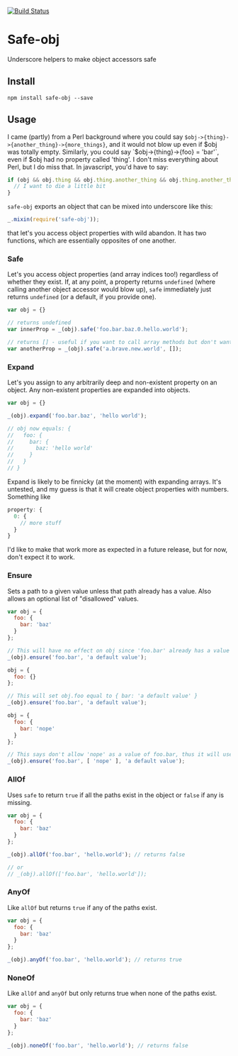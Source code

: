 [![Build Status](https://travis-ci.org/mantacode/safe-obj.png)](https://travis-ci.org/mantacode/safe-obj)

# Safe-obj

Underscore helpers to make object accessors safe

## Install

`npm install safe-obj --save`

## Usage

I came (partly) from a Perl background where you could say `$obj->{thing}->{another_thing}->{more_things}`, and it would not blow up even if $obj was totally empty. Similarly, you could say `$obj->{thing}->{foo} = 'bar'`, even if $obj had no property called 'thing'. I don't miss everything about Perl, but I do miss that. In javascript, you'd have to say:

```javascript
if (obj && obj.thing && obj.thing.another_thing && obj.thing.another_thing.more_things) {
  // I want to die a little bit
}
```

`safe-obj` exports an object that can be mixed into underscore like this:

```javascript
_.mixin(require('safe-obj'));
```

that let's you access object properties with wild abandon. It has two functions, which are essentially opposites of one another.

### Safe

Let's you access object properties (and array indices too!) regardless of whether they exist. If, at any point, a property returns `undefined` (where calling another object accessor would blow up), `safe` immediately just returns `undefined` (or a default, if you provide one).

```javascript
var obj = {}

// returns undefined
var innerProp = _(obj).safe('foo.bar.baz.0.hello.world'); 

// returns [] - useful if you want to call array methods but don't want to check the type
var anotherProp = _(obj).safe('a.brave.new.world', []); 
```

### Expand

Let's you assign to any arbitrarily deep and non-existent property on an object. Any non-existent properties are expanded into objects.

```javascript
var obj = {}

_(obj).expand('foo.bar.baz', 'hello world');

// obj now equals: {
//   foo: {
//     bar: {
//       baz: 'hello world'
//     }
//   }
// }
```

Expand is likely to be finnicky (at the moment) with expanding arrays. It's untested, and my guess is that it will create object properties with numbers. Something like

```javascript
property: {
  0: {
    // more stuff
  }
}
```

I'd like to make that work more as expected in a future release, but for now, don't expect it to work.

### Ensure

Sets a path to a given value unless that path already has a value. Also allows an optional list of "disallowed" values.

```javascript
var obj = {
  foo: {
    bar: 'baz'
  }
};

// This will have no effect on obj since 'foo.bar' already has a value
_(obj).ensure('foo.bar', 'a default value');

obj = {
  foo: {}
};

// This will set obj.foo equal to { bar: 'a default value' }
_(obj).ensure('foo.bar', 'a default value');

obj = {
  foo: {
    bar: 'nope'
  }
};

// This says don't allow 'nope' as a value of foo.bar, thus it will use the default
_(obj).ensure('foo.bar', [ 'nope' ], 'a default value');
```

### AllOf

Uses `safe` to return `true` if all the paths exist in the object or `false` if any is missing.

```javascript
var obj = {
  foo: {
    bar: 'baz'
  }
};

_(obj).allOf('foo.bar', 'hello.world'); // returns false

// or
// _(obj).allOf(['foo.bar', 'hello.world']);
```

### AnyOf

Like `allOf` but returns `true` if any of the paths exist.

```javascript
var obj = {
  foo: {
    bar: 'baz'
  }
};

_(obj).anyOf('foo.bar', 'hello.world'); // returns true
```

### NoneOf

Like `allOf` and `anyOf` but only returns true when none of the paths exist.

```javascript
var obj = {
  foo: {
    bar: 'baz'
  }
};

_(obj).noneOf('foo.bar', 'hello.world'); // returns false
```
